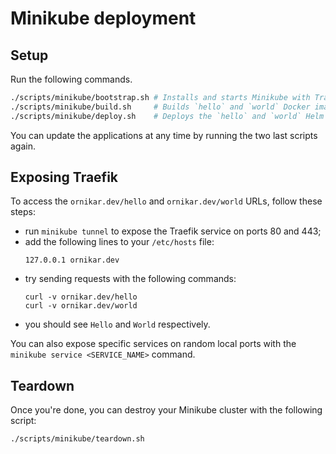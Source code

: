 # Minikube deployment

## Setup

Run the following commands.

```bash
./scripts/minikube/bootstrap.sh # Installs and starts Minikube with Traefik as Ingress Controller
./scripts/minikube/build.sh     # Builds `hello` and `world` Docker images and loads them into Minikube
./scripts/minikube/deploy.sh    # Deploys the `hello` and `world` Helm charts
```

You can update the applications at any time by running the two last scripts again.

## Exposing Traefik

To access the `ornikar.dev/hello` and `ornikar.dev/world` URLs, follow these steps:

- run `minikube tunnel` to expose the Traefik service on ports 80 and 443;
- add the following lines to your `/etc/hosts` file:
  ```
  127.0.0.1 ornikar.dev
  ```
- try sending requests with the following commands:
  ```
  curl -v ornikar.dev/hello
  curl -v ornikar.dev/world
  ```
- you should see `Hello` and `World` respectively.

You can also expose specific services on random local ports with the `minikube service <SERVICE_NAME>` command.

## Teardown

Once you're done, you can destroy your Minikube cluster with the following script:

```bash
./scripts/minikube/teardown.sh
```
